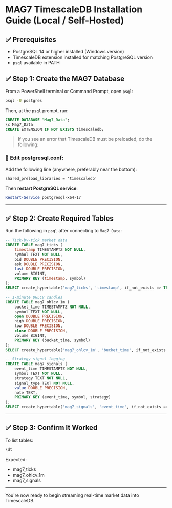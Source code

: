 
# MAG7 TimescaleDB Installation Guide (Local / Self-Hosted)

## ✅ Prerequisites
- PostgreSQL 14 or higher installed (Windows version)
- TimescaleDB extension installed for matching PostgreSQL version
- `psql` available in PATH

## ✅ Step 1: Create the MAG7 Database
From a PowerShell terminal or Command Prompt, open `psql`:

```bash
psql -U postgres
```

Then, at the `psql` prompt, run:

```sql
CREATE DATABASE "Mag7_Data";
\c Mag7_Data
CREATE EXTENSION IF NOT EXISTS timescaledb;
```

> If you see an error that TimescaleDB must be preloaded, do the following:

### 🔧 Edit postgresql.conf:
Add the following line (anywhere, preferably near the bottom):

```
shared_preload_libraries = 'timescaledb'
```

Then **restart PostgreSQL service**:

```powershell
Restart-Service postgresql-x64-17
```

---

## ✅ Step 2: Create Required Tables

Run the following in `psql` after connecting to `Mag7_Data`:

```sql
-- Tick-by-tick market data
CREATE TABLE mag7_ticks (
    timestamp TIMESTAMPTZ NOT NULL,
    symbol TEXT NOT NULL,
    bid DOUBLE PRECISION,
    ask DOUBLE PRECISION,
    last DOUBLE PRECISION,
    volume BIGINT,
    PRIMARY KEY (timestamp, symbol)
);
SELECT create_hypertable('mag7_ticks', 'timestamp', if_not_exists => TRUE);

-- 1-minute OHLCV candles
CREATE TABLE mag7_ohlcv_1m (
    bucket_time TIMESTAMPTZ NOT NULL,
    symbol TEXT NOT NULL,
    open DOUBLE PRECISION,
    high DOUBLE PRECISION,
    low DOUBLE PRECISION,
    close DOUBLE PRECISION,
    volume BIGINT,
    PRIMARY KEY (bucket_time, symbol)
);
SELECT create_hypertable('mag7_ohlcv_1m', 'bucket_time', if_not_exists => TRUE);

-- Strategy signal logging
CREATE TABLE mag7_signals (
    event_time TIMESTAMPTZ NOT NULL,
    symbol TEXT NOT NULL,
    strategy TEXT NOT NULL,
    signal_type TEXT NOT NULL,
    value DOUBLE PRECISION,
    note TEXT,
    PRIMARY KEY (event_time, symbol, strategy)
);
SELECT create_hypertable('mag7_signals', 'event_time', if_not_exists => TRUE);
```

---

## ✅ Step 3: Confirm It Worked

To list tables:
```sql
\dt
```

Expected:
- mag7_ticks
- mag7_ohlcv_1m
- mag7_signals

---

You're now ready to begin streaming real-time market data into TimescaleDB.
